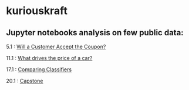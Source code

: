 # kuriouskraft

## Jupyter notebooks analysis on few public data:
5.1 : [Will a Customer Accept the Coupon?](5.1_Customer_Coupon)

11.1 : [What drives the price of a car?](11.1_Car_Price_Analysis)

17.1 : [Comparing Classifiers](17.1_Comparing_classifiers)

20.1 : [Capstone](20.1_Capstone)
